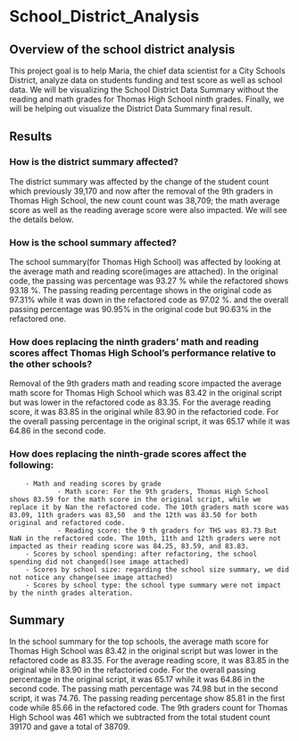 # School_District_Analysis
## Overview of the school district analysis
This project goal is to help Maria, the chief data scientist for a City Schools District, analyze data on students funding and test score as well as school data. We will be visualizing the School District Data Summary without the reading and math grades for Thomas High School ninth grades. Finally, we will be helping out visualize the District Data Summary final result. 
## Results 
### How is the district summary affected?
The district summary was affected by the change of the student count which previously 39,170 and now after the removal of the 9th graders in Thomas High School, the new count count was 38,709; the math average score as well as the reading average score were also impacted. We will see the details below. 
### How is the school summary affected? 
The school summary(for Thomas High School) was affected by looking at the average math and reading score(images are attached). In the original code, the passing was percentage was 93.27 % while the refactored shows 93.18 %. The passing reading percentage shows in the original code as 97.31% while it was down in the refactored code as 97.02 %. and the overall passing percentage was 90.95% in the original code but 90.63% in the refactored one. 
### How does replacing the ninth graders’ math and reading scores affect Thomas High School’s performance relative to the other schools? 
Removal of the 9th graders math and reading score impacted the average math score for Thomas High School which was 83.42 in the original script but was  lower in the refactored code as 83.35. For the average reading score, it was 83.85 in the original while 83.90 in the refactoried code. For the overall passing percentage in the original script, it was 65.17 while it was 64.86 in the second code.
### How does replacing the ninth-grade scores affect the following:
        - Math and reading scores by grade
                - Math score: For the 9th graders, Thomas High School shows 83.59 for the math score in the original script, while we replace it by Nan the refactored code. The 10th graders math score was 83.09, 11th graders was 83,50  and the 12th was 83.50 for both original and refactored code.
                - Reading score: the 9 th graders for THS was 83.73 But NaN in the refactored code. The 10th, 11th and 12th graders were not impacted as their reading score was 84.25, 83.59, and 83.83.
        - Scores by school spending: after refactoring, the school spending did not changed()see image attached)
        - Scores by school size: regarding the school size summary, we did not notice any change(see image attached)
        - Scores by school type: the school type summary were not impact by the ninth grades alteration. 
## Summary
In the school summary for the top schools, the average math score for Thomas High School was 83.42 in the original script but was  lower in the refactored code as 83.35. For the average reading score, it was 83.85 in the original while 83.90 in the refactoried code. For the overall passing percentage in the original script, it was 65.17 while it was 64.86 in the second code. The passing math percentage was 74.98 but in the second script, it was  74.76. The passing reading percentage show 85.81 in the first code while 85.66 in the refactored code. 
The 9th graders count for Thomas High School was 461 which we subtracted from the total student count 39170 and gave a total of 38709. 
